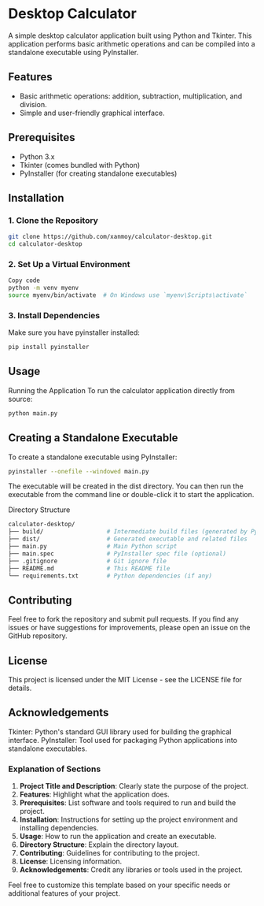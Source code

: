 # Desktop Calculator

A simple desktop calculator application built using Python and Tkinter. This application performs basic arithmetic operations and can be compiled into a standalone executable using PyInstaller.

## Features

- Basic arithmetic operations: addition, subtraction, multiplication, and division.
- Simple and user-friendly graphical interface.

## Prerequisites

- Python 3.x
- Tkinter (comes bundled with Python)
- PyInstaller (for creating standalone executables)

## Installation

### 1. Clone the Repository

```bash
git clone https://github.com/xanmoy/calculator-desktop.git
cd calculator-desktop
```

### 2. Set Up a Virtual Environment
```bash
Copy code
python -m venv myenv
source myenv/bin/activate  # On Windows use `myenv\Scripts\activate`
```

### 3. Install Dependencies
Make sure you have pyinstaller installed:

```bash
pip install pyinstaller
```
## Usage
Running the Application
To run the calculator application directly from source:

```bash
python main.py
```

## Creating a Standalone Executable
To create a standalone executable using PyInstaller:

```bash
pyinstaller --onefile --windowed main.py
```

The executable will be created in the dist directory. You can then run the executable from the command line or double-click it to start the application.

Directory Structure
```graphql
calculator-desktop/
├── build/                  # Intermediate build files (generated by PyInstaller)
├── dist/                   # Generated executable and related files
├── main.py                 # Main Python script
├── main.spec               # PyInstaller spec file (optional)
├── .gitignore              # Git ignore file
├── README.md               # This README file
└── requirements.txt        # Python dependencies (if any)
```
## Contributing
Feel free to fork the repository and submit pull requests. If you find any issues or have suggestions for improvements, please open an issue on the GitHub repository.

## License
This project is licensed under the MIT License - see the LICENSE file for details.

## Acknowledgements
Tkinter: Python's standard GUI library used for building the graphical interface.
PyInstaller: Tool used for packaging Python applications into standalone executables.


### Explanation of Sections

1. **Project Title and Description**: Clearly state the purpose of the project.
2. **Features**: Highlight what the application does.
3. **Prerequisites**: List software and tools required to run and build the project.
4. **Installation**: Instructions for setting up the project environment and installing dependencies.
5. **Usage**: How to run the application and create an executable.
6. **Directory Structure**: Explain the directory layout.
7. **Contributing**: Guidelines for contributing to the project.
8. **License**: Licensing information.
9. **Acknowledgements**: Credit any libraries or tools used in the project.

Feel free to customize this template based on your specific needs or additional features of your project.
